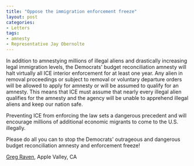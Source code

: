 ```yaml
---
title: "Oppose the immigration enforcement freeze"
layout: post
categories:
- Letters
tags:
- amnesty
- Representative Jay Obernolte
---
```


In addition to amnestying millions of illegal aliens and drastically increasing legal immigration levels, the Democrats' budget reconciliation amnesty will halt virtually all ICE interior enforcement for at least one year. Any alien in removal proceedings or subject to removal or voluntary departure orders will be allowed to apply for amnesty or will be assumed to qualify for an amnesty. This means that ICE must assume that nearly every illegal alien qualifies for the amnesty and the agency will be unable to apprehend illegal aliens and keep our nation safe.

Preventing ICE from enforcing the law sets a dangerous precedent and will encourage millions of additional economic migrants to come to the U.S. illegally.

Please do all you can to stop the Democrats' outrageous and dangerous budget reconciliation amnesty and enforcement freeze!

[Greg Raven](https://www.gregraven.org/), Apple Valley, CA